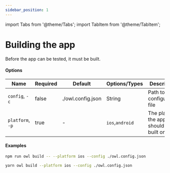 ```yaml
---
sidebar_position: 1
---
```


import Tabs from '@theme/Tabs';
import TabItem from '@theme/TabItem';

# Building the app

Before the app can be tested, it must be built.

#### Options

| Name             | Required | Default           | Options/Types   | Description                             |
| ---------------- | -------- | ----------------- | --------------- | --------------------------------------- |
| `config`, `-c`   | false    | ./owl.config.json | String          | Path to the configuration file          |
| `platform`, `-p` | true     | -                 | `ios`,`android` | The platform the app should be built on |

#### Examples

<Tabs  groupId="npm2yarn">
  <TabItem value="npm" label="npm" default>

```bash
npm run owl build -- --platform ios --config ./owl.config.json
```

  </TabItem>
  <TabItem value="yarn" label="Yarn">

```bash
yarn owl build --platform ios --config ./owl.config.json
```

  </TabItem>
</Tabs>

